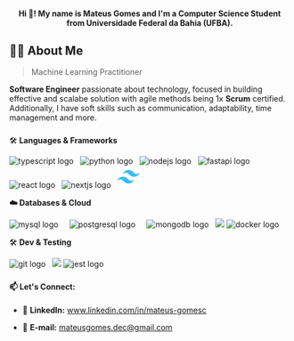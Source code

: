 <h4 align="center">Hi 👋! My name is Mateus Gomes and I'm a Computer Science Student from Universidade Federal da Bahia (UFBA).</h4>

## 👨‍💻 About Me

> Machine Learning Practitioner

**Software Engineer** passionate about technology, focused in building effective and scalabe solution with agile methods being 1x **Scrum** certified. 
Additionally, I have soft skills such as communication, adaptability, time management and more.

###
🛠️ **Languages & Frameworks**
<div align="left">
  <img src="https://cdn.jsdelivr.net/gh/devicons/devicon/icons/typescript/typescript-original.svg" height="40" alt="typescript logo"  />
  <img width="4" />
  <img src="https://cdn.jsdelivr.net/gh/devicons/devicon/icons/python/python-original.svg" height="40" alt="python logo"  />
  <img width="4" />
  <img src="https://cdn.jsdelivr.net/gh/devicons/devicon/icons/nodejs/nodejs-original.svg" height="40" alt="nodejs logo"  />
  <img width="4" />
  <img src="https://cdn.jsdelivr.net/gh/devicons/devicon/icons/fastapi/fastapi-original.svg" height="40" alt="fastapi logo"  />
  <img width="4" />
  <img src="https://cdn.jsdelivr.net/gh/devicons/devicon/icons/react/react-original.svg" height="40" alt="react logo"  />
  <img width="4" />
  <img src="https://cdn.jsdelivr.net/gh/devicons/devicon/icons/nextjs/nextjs-original.svg" height="40" alt="nextjs logo"  />
  <img width="4" />
  <img src="https://raw.githubusercontent.com/devicons/devicon/master/icons/tailwindcss/tailwindcss-original.svg" width="40">
</div>

**☁️ Databases & Cloud**
<div>
  <img src="https://cdn.jsdelivr.net/gh/devicons/devicon/icons/mysql/mysql-original.svg" height="40" alt="mysql logo"  />
  <img width="12" />
  <img src="https://cdn.jsdelivr.net/gh/devicons/devicon/icons/postgresql/postgresql-original.svg" height="40" alt="postgresql logo"  />
  <img width="12" />
  <img src="https://cdn.jsdelivr.net/gh/devicons/devicon/icons/mongodb/mongodb-original.svg" height="40" alt="mongodb logo"  />
  <img width="4" />
  <img src="https://camo.githubusercontent.com/fefd328256fa569e9d98dae1a06d995102ccd3b605b7173b41ce39fc5588bc78/68747470733a2f2f63646e2e6a7364656c6976722e6e65742f67682f64657669636f6e732f64657669636f6e2f69636f6e732f707269736d612f707269736d612d6f726967696e616c2e737667" width="40">
  <img src="https://cdn.jsdelivr.net/gh/devicons/devicon/icons/docker/docker-original.svg" height="40" alt="docker logo"  />
  <img width="12" />
  
</div>

🛠️ **Dev & Testing**
<div>
  <img src="https://cdn.jsdelivr.net/gh/devicons/devicon/icons/git/git-original.svg" height="40" alt="git logo"  />
  <img width="4" />
  <img src="https://raw.githubusercontent.com/marwin1991/profile-technology-icons/refs/heads/main/icons/github.png" width="40">
  <img src="https://cdn.jsdelivr.net/gh/devicons/devicon/icons/jest/jest-plain.svg" height="40" alt="jest logo"  />
  <img width="12" />
</div>

###

#### 📫 **Let's Connect:**
- 🔗 **LinkedIn:** www.linkedin.com/in/mateus-gomesc

- 📧 **E-mail:** [mateusgomes.dec@gmail.com](mailto:mateusgomes.dec@gmail.com)

